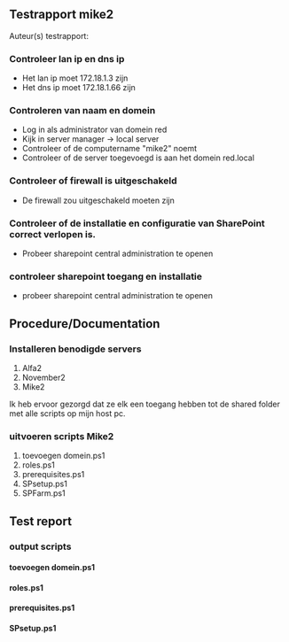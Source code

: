 ## Testrapport mike2

Auteur(s) testrapport:   

### Controleer lan ip en dns ip
* Het lan ip moet 172.18.1.3 zijn
* Het dns ip moet 172.18.1.66 zijn

### Controleren van naam en domein
* Log in als administrator van domein red
* Kijk in server manager -> local server
* Controleer of de computername "mike2" noemt
* Controleer of de server toegevoegd is aan het domein red.local

### Controleer of firewall is uitgeschakeld
* De firewall zou uitgeschakeld moeten zijn

### Controleer of de installatie en configuratie van SharePoint correct verlopen is.
* Probeer sharepoint central administration te openen 


### controleer sharepoint toegang en installatie
* probeer sharepoint central administration te openen 

## Procedure/Documentation

### Installeren benodigde servers
1) Alfa2
2) November2
3) Mike2

Ik heb ervoor gezorgd dat ze elk een toegang hebben tot de shared folder met alle scripts op mijn host pc.

### uitvoeren scripts Mike2
1) toevoegen domein.ps1
2) roles.ps1
3) prerequisites.ps1
4) SPsetup.ps1
5) SPFarm.ps1

## Test report

### output scripts
#### toevoegen domein.ps1

#### roles.ps1

#### prerequisites.ps1

#### SPsetup.ps1
